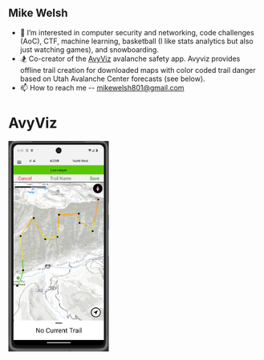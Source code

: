 ## Mike Welsh
- 👀 I’m interested in computer security and networking, code challenges (AoC), CTF, machine learning, basketball (I like stats analytics but also just watching games), and snowboarding.
- 🏂 Co-creator of the [AvyViz](https://github.com/MikeWelsh801/avyviz) avalanche safety app. Avyviz provides offline trail creation for downloaded maps with color coded trail danger based on Utah Avalanche Center forecasts (see below).
- 📫 How to reach me -- mikewelsh801@gmail.com

# AvyViz

<img src="Trail_Color.png" alt="Activity One" width="200"/>


<!---
MikeWelsh801/MikeWelsh801 is a ✨ special ✨ repository because its `README.md` (this file) appears on your GitHub profile.
You can click the Preview link to take a look at your changes.
--->
